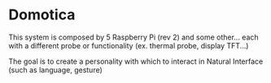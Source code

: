 Domotica
========
This system is composed by 5 Raspberry Pi (rev 2) and some other...
each with a different probe or functionality (ex. thermal probe, display TFT...)


The goal is to create a personality with which to interact in Natural Interface (such as language, gesture)
